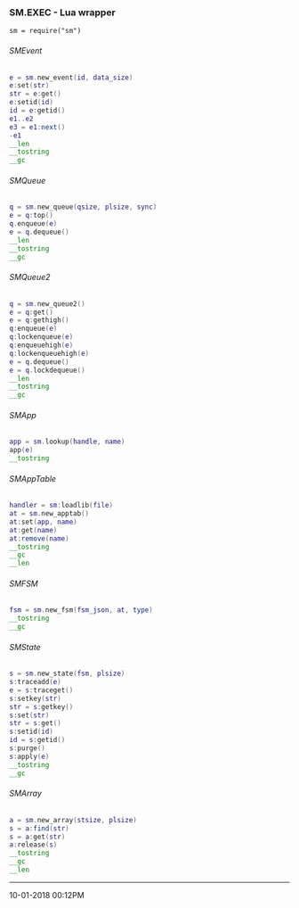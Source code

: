 ### SM.EXEC - Lua wrapper
`sm = require("sm")`
###### SMEvent
```lua
e = sm.new_event(id, data_size)
e:set(str)
str = e:get()
e:setid(id)
id = e:getid()
e1..e2
e3 = e1:next()
-e1
__len
__tostring
__gc
```
###### SMQueue
```lua
q = sm.new_queue(qsize, plsize, sync)
e = q:top()
q.enqueue(e)
e = q.dequeue()
__len
__tostring
__gc
```
###### SMQueue2
```lua
q = sm.new_queue2()
e = q:get()
e = q:gethigh()
q:enqueue(e)
q:lockenqueue(e)
q:enqueuehigh(e)
q:lockenqueuehigh(e)
e = q.dequeue()
e = q.lockdequeue()
__len
__tostring
__gc
```
###### SMApp
```lua
app = sm.lookup(handle, name)
app(e)
__tostring
```
###### SMAppTable
```lua
handler = sm:loadlib(file)
at = sm.new_apptab()
at:set(app, name)
at:get(name)
at:remove(name)
__tostring
__gc
__len
```
###### SMFSM
```lua
fsm = sm.new_fsm(fsm_json, at, type)
__tostring
__gc
```
###### SMState
```lua
s = sm.new_state(fsm, plsize)
s:traceadd(e)
e = s:traceget()
s:setkey(str)
str = s:getkey()
s:set(str)
str = s:get()
s:setid(id)
id = s:getid()
s:purge()
s:apply(e)
__tostring
__gc
```
###### SMArray
```lua
a = sm.new_array(stsize, plsize)
s = a:find(str)
s = a:get(str)
a:release(s)
__tostring
__gc
__len
```
---
10-01-2018 00:12PM
